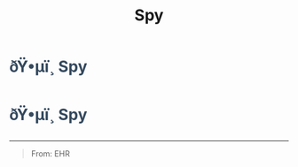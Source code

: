 ﻿---
lang: en-US
title: Spy
prev: Spiritualist
next: TimeManager
---
# <font color="#34495e">ðŸ•µï¸ <b>Spy</b></font> <Badge text="Support" type="tip" vertical="middle"/>
# <font color="#34495e">ðŸ•µï¸ <b>Spy</b></font> <Badge text="Support" type="tip" vertical="middle"/>
---

> From: EHR

